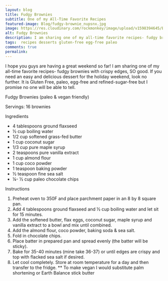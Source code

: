 ```yaml
---
layout: blog
title: Fudgy Brownies
subtitle: One of my All-Time Favorite Recipes
featured-image: Blog/fudgy-brownie_nupsnx.jpg
image: https://res.cloudinary.com/rockmonkey/image/upload/v1598394645/Blog/fudgy-brownie_nupsnx.jpg
alt: Fudgy Brownies
description: I am sharing one of my all-time favorite recipes- fudgy brownies with crispy edges, SO good. If you need an easy and delicious dessert for the holiday weekend, look no further. It is Gluten Free, paleo, egg-free and refined-sugar-free but I promise no one will be able to tell.
tags:  recipes desserts gluten-free egg-free paleo
comments: true
permalink:
---
```

I hope you guys are having a great weekend so far! I am sharing one of my all-time favorite recipes- fudgy brownies with crispy edges, SO good. If you need an easy and delicious dessert for the holiday weekend, look no further. It is Gluten Free, paleo, egg-free and refined-sugar-free but I promise no one will be able to tell.

Fudgy Brownies (paleo & vegan friendly)

Servings: 16 brownies

Ingredients
* 4 tablespoons ground flaxseed
* ½ cup boiling water
* 1/2 cup softened grass-fed butter
* 1 cup coconut sugar
* 1/3 cup pure maple syrup
* 2 teaspoons pure vanilla extract
* 1 cup almond flour
* 1 cup coco powder
* 1 teaspoon baking powder
* ½ teaspoon fine sea salt
* ¼- ½ cup paleo chocolate chips

Instructions
1. Preheat oven to 350F and place parchment paper in an 8 by 8 square pan.
2. Add 4 tablespoons ground flaxseed and ½ cup boiling water and let sit for 15 minutes.
3. Add the softened butter, flax eggs, coconut sugar, maple syrup and vanilla extract to a bowl and mix until combined.
4. Add the almond flour, coco powder, baking soda & sea salt.
5. Fold in chocolate chips.
6. Place batter in prepared pan and spread evenly (the batter will be sticky).
7. Bake for 35-40 minutes (mine take 36-37) or until edges are crispy and top with flacked sea salt if desired.
8. Let cool completely. Store at room temperature for a day and then transfer to the fridge.
** To make vegan I would substitute palm shortening or Earth Balance stick butter
